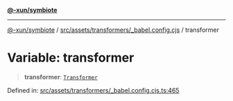 [**@-xun/symbiote**](../../../../../README.md)

***

[@-xun/symbiote](../../../../../README.md) / [src/assets/transformers/\_babel.config.cjs](../README.md) / transformer

# Variable: transformer

> **transformer**: [`Transformer`](../../../type-aliases/Transformer.md)

Defined in: [src/assets/transformers/\_babel.config.cjs.ts:465](https://github.com/Xunnamius/symbiote/blob/d58f752a47908197bf2e7050b119b5cca3d1f350/src/assets/transformers/_babel.config.cjs.ts#L465)
